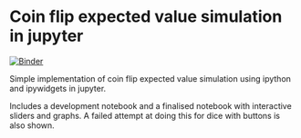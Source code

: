 # Coin flip expected value simulation in jupyter

[![Binder](https://mybinder.org/badge_logo.svg)](https://mybinder.org/v2/gh/adamdoescode/coin-flip-EV-demonstration/master)

Simple implementation of coin flip expected value simulation using ipython and ipywidgets in jupyter.

Includes a development notebook and a finalised notebook with interactive sliders and graphs. A failed attempt at doing this for dice with buttons is also shown.
